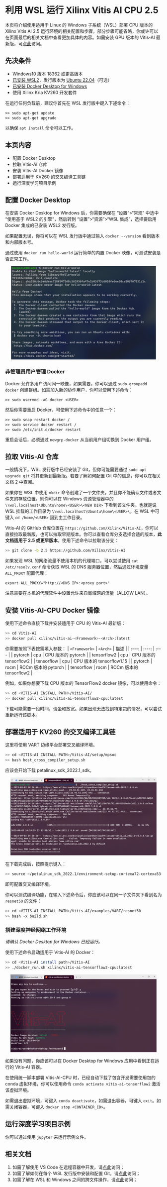 # 利用 WSL 运行 Xilinx Vitis AI CPU 2.5

本页将介绍使用适用于 Linux 的 Windows 子系统（WSL）部署 CPU 版本的 Xilinx Vitis AI 2.5 运行环境的相关配置和步骤。部分步骤可能省略，你或许可以在页面最后的相关文档中查看更加具体的内容。如需安装 GPU 版本的 Vitis-AI 最新版，可[点此](https://github.com/MongooseOrion/Senses/blob/main/develop_on_Windows/vitis_ai.md)访问。

## 先决条件

  * Windows10 版本 18362 或更高版本
  * [已安装 WSL2](https://github.com/MongooseOrion/Senses/blob/main/develop_on_Windows/WSL.md)，发行版本为 [Ubuntu 22.04](https://www.microsoft.com/store/productid/9PDXGNCFSCZV?ocid=pdpshare)（可选）
  * [已安装 Docker Desktop for Windows](https://docs.docker.com/desktop/wsl/#download)
  * 使用 Xilinx Kria KV260 开发套件

在运行任何负载前，建议你首先在 WSL 发行版中键入下述命令：
```
>> sudo apt-get update
>> sudo apt-get upgrade
```
以确保 `apt install` 命令可以工作。

## 本页内容

  * 配置 Docker Desktop
  * 拉取 Vitis-AI 仓库
  * 安装 Vitis-AI Docker 镜像
  * 部署适用于 KV260 的交叉编译工具链
  * 运行深度学习项目示例

## 配置 Docker Desktop

在安装 Docker Desktop for Windows 后，你需要确保在 “设置”>“常规” 中选中 “使用基于 WSL2 的引擎”，然后转到 “设置”>“资源”>“WSL 集成”，选择要启用 Docker 集成的已安装 WSL2 发行版。

如果配置无误，你将可以在 WSL 发行版中通过输入 `docker --version` 看到版本和内部版本号。

通过使用 `docker run hello-world` 运行简单的内置 Docker 映像，可测试安装是否正常工作。

<div align='center'><img src = '../Picture\vit\屏幕截图 2023-08-31 142420.png' height='300' title='运行 Hello world Docker 映像应该出现的结果'></div>

### 非管理员用户管理 Docker

Docker 允许多用户访问同一映像，如果需要，你可以通过 `sudo groupadd docker` 创建群组。如需加入新的协作用户，你可以使用下述命令：
```
>> sudo usermod -aG docker <USER>
```
然后你需要重启 Docker，可使用下述命令中的任意一个：
```
>> sudo snap restart docker /
>> sudo service docker restart /
>> sudo /etc/init.d/docker restart
```
重启会话后，必须通过 `newgrp-docker` 从当前用户组切换到 Docker 用户组。

## 拉取 Vitis-AI 仓库

一般情况下，WSL 发行版中已经安装了 Git，但你可能需要通过 `sudo apt upgrade git` 将其更新到最新版。若要了解如何配置 Git 中的信息，你可以在相关文档 2 中查阅。

如果你在 WSL 中使用 `mkdir` 命令创建了一个文件夹，并且你不能确认文件或者文件夹的存放位置，则你可以在 Windows 资源管理器中的 `\\wsl.localhost\Ubuntu\home\<USER>\<NEW DIR>` 下看到该文件夹。也就是说 WSL 挂载的工作目录为 `\\wsl.localhost\Ubuntu\home\<USER>\`，在 WSL 中可键入 `cd /home/<USER>` 回到主工作目录。

Vitis-AI 的 GitHub 仓库位置在 `https://github.com/Xilinx/Vitis-AI`，你可以直接拉取最新版，也可以拉取早期版本。你可以查看仓库分支选择合适的版本，**此文档适用于 2.5 或更早版本**。使用下述命令以拉取该分支：

```bash
>> git clone -b 2.5 https://github.com/Xilinx/Vitis-AI
```

如果发现 WSL 的网络流量不使用本机的代理端口，可以尝试使用 `cat /etc/resolv.conf` 命令获取 WSL 的 DNS 服务器位置，然后通过环境变量 `ALL_PROXY` 配置代理：
```
export ALL_PROXY="http://<DNS IP>:<proxy port>"
```
注意需要在本机的代理软件中设置允许来自局域网的流量（ALLOW LAN）。

## 安装 Vitis-AI-CPU Docker 镜像

使用下述命令直接下载并安装适用于 CPU 的 Vitis-AI 最新版：
```bash
>> cd Vitis-AI
>> docker pull xilinx/vitis-ai-<Framework>-<Arch>:latest
```

你需要按照下表按需填入参数：
| `<Framework>` | `<Arch>` | 描述 |
| :---: | :---: | :--- |
| pytorch | cpu | CPU 版本的 pytorch |
| tensorflow2 | cpu | CPU 版本的 tensorflow2 |
| tensorflow | cpu | CPU 版本的 tensorflow1.15 |
| pytorch | rocm | ROCm 版本的 pytorch |
| tensorflow | rocm | ROCm 版本的 tensorflow2 |

例如，如果你想要下载 CPU 版本的 TensorFlow2 docker 镜像，可以使用命令：
```bash
>> cd <VITIS-AI INSTALL PATH>/Vitis-AI/
>> docker pull xilinx/vitis-ai-tensorflow2-cpu:latest
```

下载可能需要一段时间，请坐和放宽。如果出现无法找到特定包的情况，可以尝试重新运行该脚本。

## 部署适用于 KV260 的交叉编译工具链

这里将使用 VART 边缘平台部署交叉编译环境。
```bash
>> cd <VITIS-AI INSTALL PATH>/Vitis-AI/setup/mpsoc
>> bash host_cross_compiler_setup.sh
```

应该会开始下载 petalinux_sdk_2022.1_sdk。

<div align='center'><img src='../Picture\vit\屏幕截图 2023-09-03 145630.png' height='250'></div>

在下载完成后，按照提示键入：
```bash
>> source ~/petalinux_sdk_2022.1/environment-setup-cortexa72-cortexa53-xilinx-linux
```
即可配置交叉编译环境。

你可以测试编译功能，在输入下述命令后，你应该可以在同一子文件夹下看到名为 `resnet50` 的文件：
```bash
>> cd <VITIS-AI INSTALL PATH>/Vitis-AI/examples/VART/resnet50
>> bash -x build.sh
```

### 搭建深度神经网络工作环境

*请确认 Docker Desktop for Windows 已经运行。*

使用下述命令启动适用于 Vitis-AI 的 Docker：
```bash
>> cd <Vitis-AI install path>/Vitis-AI
>> ./docker_run.sh xilinx/vitis-ai-tensorflow2-cpu:latest
```

<div align='center'><img src='../Picture\vit\屏幕截图 2023-09-03 183820.png' height='250'></div>

如果没有问题，你应该可以在 Docker Desktop for Windows 应用中看到正在运行的 Vitis-AI 容器。

在使用统一脚本部署 Vitis-AI-CPU 时，已经自动下载了包含开发需要使用包的 conda 虚拟环境，你可以使用命令 `conda activate vitis-ai-tensorflow2` 激活该虚拟环境。

如需退出虚拟环境，可键入 `conda deactivate`，如需退出容器，可键入 `exit`。如需关闭容器，可键入 `docker stop <CONTAINER_ID>`。

## 运行深度学习项目示例

你可以通过使用 `jupyter` 来运行示例文件。

## 相关文档

  1. 如需了解使用 VS Code 在远程容器中开发，请[点此](https://learn.microsoft.com/zh-cn/windows/wsl/tutorials/wsl-containers)访问；
  2. 如需了解如何在每个 WSL 发行版中安装和配置 Git，请[点此](https://learn.microsoft.com/zh-cn/windows/wsl/tutorials/wsl-git)访问；
  3. 如需了解在 WSL 和 Windows 之间的跨文件操作，请[点此](https://learn.microsoft.com/zh-cn/windows/wsl/filesystems)访问；
